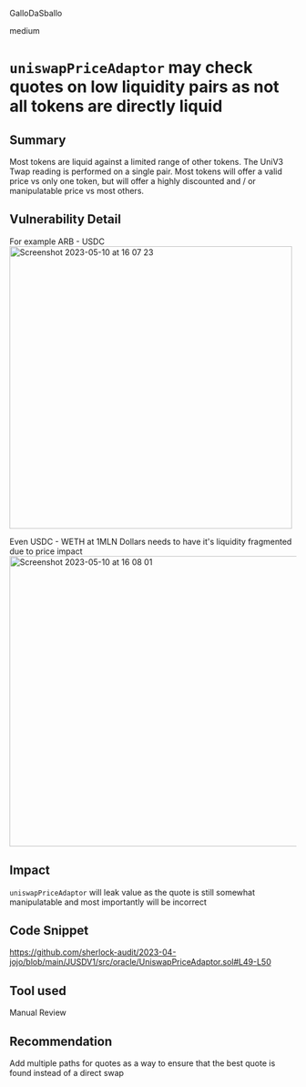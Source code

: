 GalloDaSballo

medium

# `uniswapPriceAdaptor` may check quotes on low liquidity pairs as not all tokens are directly liquid

## Summary

Most tokens are liquid against a limited range of other tokens.
The UniV3 Twap reading is performed on a single pair.
Most tokens will offer a valid price vs only one token, but will offer a highly discounted and / or manipulatable price vs most others.



## Vulnerability Detail
For example ARB - USDC
<img width="496" alt="Screenshot 2023-05-10 at 16 07 23" src="https://github.com/sherlock-audit/2023-04-jojo-GalloDaSballo/assets/13383782/b2849909-08d3-44a8-98c3-6f7c20b65b8c">

Even USDC - WETH at 1MLN Dollars needs to have it's liquidity fragmented due to price impact
<img width="510" alt="Screenshot 2023-05-10 at 16 08 01" src="https://github.com/sherlock-audit/2023-04-jojo-GalloDaSballo/assets/13383782/39627ee2-d7d6-4b90-909d-ab6cd484f389">

## Impact

`uniswapPriceAdaptor` will leak value as the quote is still somewhat manipulatable and most importantly will be incorrect

## Code Snippet

https://github.com/sherlock-audit/2023-04-jojo/blob/main/JUSDV1/src/oracle/UniswapPriceAdaptor.sol#L49-L50

## Tool used

Manual Review

## Recommendation

Add multiple paths for quotes as a way to ensure that the best quote is found instead of a direct swap